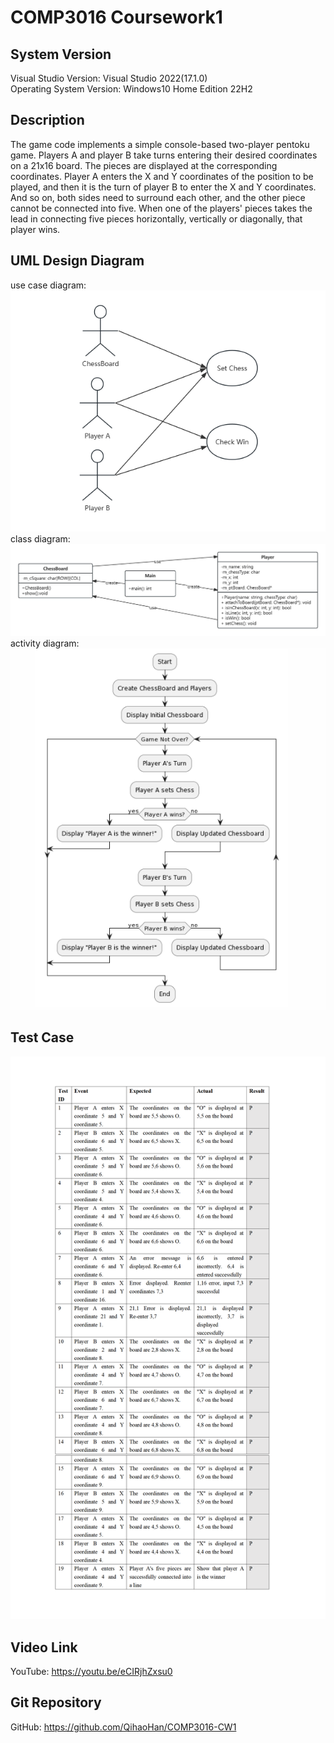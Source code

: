 # COMP3016 Coursework1

## System Version
Visual Studio Version: Visual Studio 2022(17.1.0)<br/>
Operating System Version: Windows10 Home Edition 22H2

## Description
The game code implements a simple console-based two-player pentoku game. Players A and player B take turns entering their desired coordinates on a 21x16 board. The pieces are displayed at the corresponding coordinates. Player A enters the X and Y coordinates of the position to be played, and then it is the turn of player B to enter the X and Y coordinates. And so on, both sides need to surround each other, and the other piece cannot be connected into five. When one of the players' pieces takes the lead in connecting five pieces horizontally, vertically or diagonally, that player wins.

## UML Design Diagram
use case diagram: <br/>
![Screenshot](UML/usecase_diagram.jpg)<br/>
class diagram: <br/>
![Screenshot](UML/class_diagram.jpg)<br/>
activity diagram: <br/>
![Screenshot](UML/activity_diagram.jpg)


## Test Case
![Screenshot](test.jpg)

## Video Link
YouTube: https://youtu.be/eCIRjhZxsu0

## Git Repository
GitHub: https://github.com/QihaoHan/COMP3016-CW1

